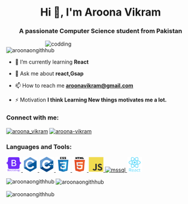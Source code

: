  <h1 align="center">Hi 👋, I'm Aroona Vikram</h1>
<h3 align="center">A passionate Computer Science student from Pakistan</h3>
<img align="right" alt="codding" width="400px" src="https://user-images.githubusercontent.com/74038190/241765453-85cb9521-97c0-4a65-9358-7db8099fac7f.gif">
<p align="left"> <img src="https://komarev.com/ghpvc/?username=aroonaongithhub&label=Profile%20views&color=0e75b6&style=flat" alt="aroonaongithhub" /> </p>

- 🌱 I’m currently learning **React**

- 💬 Ask me about **react,Gsap**

- 📫 How to reach me **aroonavikram@gmail.com**

- ⚡ Motivation **I think Learning New things motivates me a lot.**

<h3 align="left">Connect with me:</h3>
<p align="left">
<a href="https://twitter.com/aroona_vikram" target="blank"><img align="center" src="https://raw.githubusercontent.com/rahuldkjain/github-profile-readme-generator/master/src/images/icons/Social/twitter.svg" alt="aroona_vikram" height="30" width="40" /></a>
<a href="https://linkedin.com/in/aroona-vikram" target="blank"><img align="center" src="https://raw.githubusercontent.com/rahuldkjain/github-profile-readme-generator/master/src/images/icons/Social/linked-in-alt.svg" alt="aroona-vikram" height="30" width="40" /></a>
</p>

<h3 align="left">Languages and Tools:</h3>
<p align="left"> <a href="https://getbootstrap.com" target="_blank" rel="noreferrer"> <img src="https://raw.githubusercontent.com/devicons/devicon/master/icons/bootstrap/bootstrap-plain-wordmark.svg" alt="bootstrap" width="40" height="40"/> </a> <a href="https://www.cprogramming.com/" target="_blank" rel="noreferrer"> <img src="https://raw.githubusercontent.com/devicons/devicon/master/icons/c/c-original.svg" alt="c" width="40" height="40"/> </a> <a href="https://www.w3schools.com/cpp/" target="_blank" rel="noreferrer"> <img src="https://raw.githubusercontent.com/devicons/devicon/master/icons/cplusplus/cplusplus-original.svg" alt="cplusplus" width="40" height="40"/> </a> <a href="https://www.w3schools.com/css/" target="_blank" rel="noreferrer"> 
  <img src="https://raw.githubusercontent.com/devicons/devicon/master/icons/css3/css3-original-wordmark.svg" alt="css3" width="40" height="40"/> </a> <a href="https://www.w3.org/html/" target="_blank" rel="noreferrer"> 
    <img src="https://raw.githubusercontent.com/devicons/devicon/master/icons/html5/html5-original-wordmark.svg" alt="html5" width="40" height="40"/> </a> <a href="https://developer.mozilla.org/en-US/docs/Web/JavaScript" target="_blank" rel="noreferrer"> <img src="https://raw.githubusercontent.com/devicons/devicon/master/icons/javascript/javascript-original.svg" alt="javascript" width="40" height="40"/> </a> <a href="https://www.microsoft.com/en-us/sql-server" target="_blank" rel="noreferrer"> <img src="https://www.svgrepo.com/show/303229/microsoft-sql-server-logo.svg" alt="mssql" width="40" height="40"/> </a> <a href="https://reactjs.org/" target="_blank" rel="noreferrer"> <img src="https://raw.githubusercontent.com/devicons/devicon/master/icons/react/react-original-wordmark.svg" alt="react" width="40" height="40"/> </a></p>

<p><img align="left" src="https://github-readme-stats.vercel.app/api/top-langs?username=aroonaongithhub&show_icons=true&locale=en&layout=compact" alt="aroonaongithhub" /></p>

<p>&nbsp;<img align="center" src="https://github-readme-stats.vercel.app/api?username=aroonaongithhub&show_icons=true&locale=en" alt="aroonaongithhub" /></p>

<p><img align="center" src="https://github-readme-streak-stats.herokuapp.com/?user=aroonaongithhub&" alt="aroonaongithhub" /></p>
